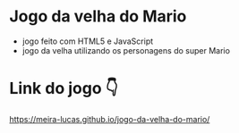 # Jogo da velha do Mario
- jogo feito com HTML5 e JavaScript
- jogo da velha utilizando os personagens do super Mario
  
# Link do jogo 👇

https://meira-lucas.github.io/jogo-da-velha-do-mario/
